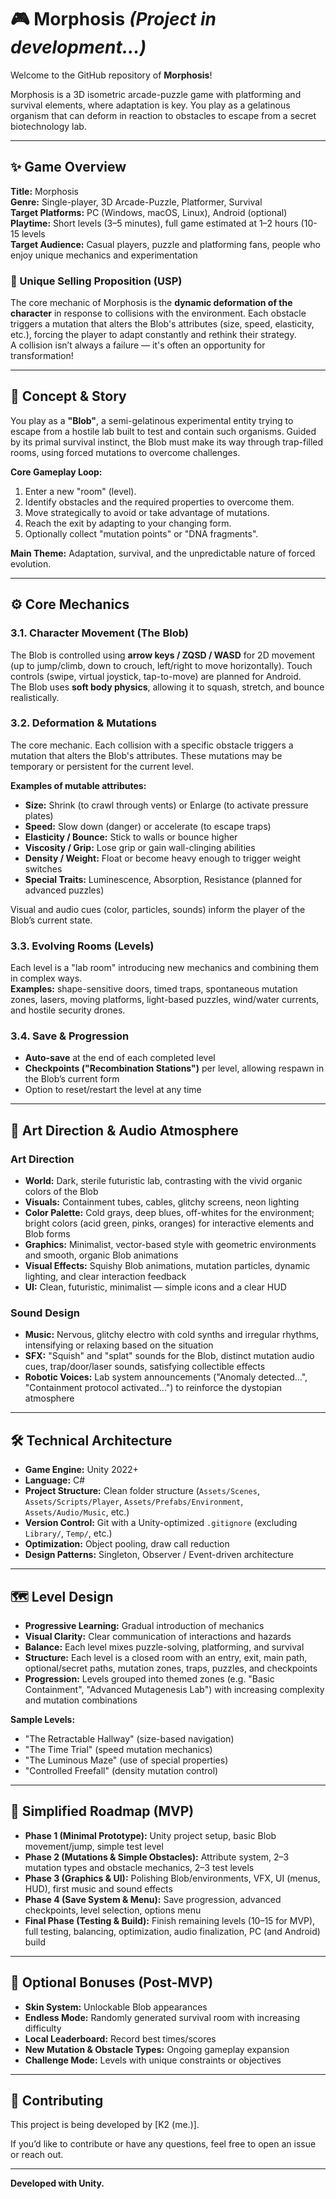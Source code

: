 # 🎮 Morphosis  *(Project in development...)*

Welcome to the GitHub repository of **Morphosis**!

Morphosis is a 3D isometric arcade-puzzle game with platforming and survival elements, where adaptation is key. You play as a gelatinous organism that can deform in reaction to obstacles to escape from a secret biotechnology lab.

---

## ✨ Game Overview

**Title:** Morphosis  
**Genre:** Single-player, 3D Arcade-Puzzle, Platformer, Survival  
**Target Platforms:** PC (Windows, macOS, Linux), Android (optional)  
**Playtime:** Short levels (3–5 minutes), full game estimated at 1–2 hours (10-15 levels  
**Target Audience:** Casual players, puzzle and platforming fans, people who enjoy unique mechanics and experimentation

### 🌟 Unique Selling Proposition (USP)

The core mechanic of Morphosis is the **dynamic deformation of the character** in response to collisions with the environment. Each obstacle triggers a mutation that alters the Blob's attributes (size, speed, elasticity, etc.), forcing the player to adapt constantly and rethink their strategy.  
A collision isn’t always a failure — it's often an opportunity for transformation!

---

## 📖 Concept & Story

You play as a **"Blob"**, a semi-gelatinous experimental entity trying to escape from a hostile lab built to test and contain such organisms. Guided by its primal survival instinct, the Blob must make its way through trap-filled rooms, using forced mutations to overcome challenges.

**Core Gameplay Loop:**
1. Enter a new "room" (level).  
2. Identify obstacles and the required properties to overcome them.  
3. Move strategically to avoid or take advantage of mutations.  
4. Reach the exit by adapting to your changing form.  
5. Optionally collect "mutation points" or "DNA fragments".

**Main Theme:** Adaptation, survival, and the unpredictable nature of forced evolution.

---

## ⚙️ Core Mechanics

### 3.1. Character Movement (The Blob)
The Blob is controlled using **arrow keys / ZQSD / WASD** for 2D movement (up to jump/climb, down to crouch, left/right to move horizontally). Touch controls (swipe, virtual joystick, tap-to-move) are planned for Android.  
The Blob uses **soft body physics**, allowing it to squash, stretch, and bounce realistically.

### 3.2. Deformation & Mutations
The core mechanic. Each collision with a specific obstacle triggers a mutation that alters the Blob's attributes. These mutations may be temporary or persistent for the current level.

**Examples of mutable attributes:**
* **Size:** Shrink (to crawl through vents) or Enlarge (to activate pressure plates)
* **Speed:** Slow down (danger) or accelerate (to escape traps)
* **Elasticity / Bounce:** Stick to walls or bounce higher
* **Viscosity / Grip:** Lose grip or gain wall-clinging abilities
* **Density / Weight:** Float or become heavy enough to trigger weight switches
* **Special Traits:** Luminescence, Absorption, Resistance (planned for advanced puzzles)

Visual and audio cues (color, particles, sounds) inform the player of the Blob’s current state.

### 3.3. Evolving Rooms (Levels)
Each level is a "lab room" introducing new mechanics and combining them in complex ways.  
**Examples:** shape-sensitive doors, timed traps, spontaneous mutation zones, lasers, moving platforms, light-based puzzles, wind/water currents, and hostile security drones.

### 3.4. Save & Progression
* **Auto-save** at the end of each completed level  
* **Checkpoints ("Recombination Stations")** per level, allowing respawn in the Blob’s current form  
* Option to reset/restart the level at any time

---

## 🎨 Art Direction & Audio Atmosphere

### Art Direction
* **World:** Dark, sterile futuristic lab, contrasting with the vivid organic colors of the Blob  
* **Visuals:** Containment tubes, cables, glitchy screens, neon lighting  
* **Color Palette:** Cold grays, deep blues, off-whites for the environment; bright colors (acid green, pinks, oranges) for interactive elements and Blob forms  
* **Graphics:** Minimalist, vector-based style with geometric environments and smooth, organic Blob animations  
* **Visual Effects:** Squishy Blob animations, mutation particles, dynamic lighting, and clear interaction feedback  
* **UI:** Clean, futuristic, minimalist — simple icons and a clear HUD

### Sound Design
* **Music:** Nervous, glitchy electro with cold synths and irregular rhythms, intensifying or relaxing based on the situation  
* **SFX:** "Squish" and "splat" sounds for the Blob, distinct mutation audio cues, trap/door/laser sounds, satisfying collectible effects  
* **Robotic Voices:** Lab system announcements ("Anomaly detected...", "Containment protocol activated...") to reinforce the dystopian atmosphere

---

## 🛠️ Technical Architecture

* **Game Engine:** Unity 2022+  
* **Language:** C#  
* **Project Structure:** Clean folder structure (`Assets/Scenes`, `Assets/Scripts/Player`, `Assets/Prefabs/Environment`, `Assets/Audio/Music`, etc.)  
* **Version Control:** Git with a Unity-optimized `.gitignore` (excluding `Library/`, `Temp/`, etc.)  
* **Optimization:** Object pooling, draw call reduction  
* **Design Patterns:** Singleton, Observer / Event-driven architecture

---

## 🗺️ Level Design

* **Progressive Learning:** Gradual introduction of mechanics  
* **Visual Clarity:** Clear communication of interactions and hazards  
* **Balance:** Each level mixes puzzle-solving, platforming, and survival  
* **Structure:** Each level is a closed room with an entry, exit, main path, optional/secret paths, mutation zones, traps, puzzles, and checkpoints  
* **Progression:** Levels grouped into themed zones (e.g. "Basic Containment", "Advanced Mutagenesis Lab") with increasing complexity and mutation combinations

**Sample Levels:**
* "The Retractable Hallway" (size-based navigation)  
* "The Time Trial" (speed mutation mechanics)  
* "The Luminous Maze" (use of special properties)  
* "Controlled Freefall" (density mutation control)

---

## 🚀 Simplified Roadmap (MVP)

* **Phase 1 (Minimal Prototype):** Unity project setup, basic Blob movement/jump, simple test level  
* **Phase 2 (Mutations & Simple Obstacles):** Attribute system, 2–3 mutation types and obstacle mechanics, 2–3 test levels  
* **Phase 3 (Graphics & UI):** Polishing Blob/environments, VFX, UI (menus, HUD), first music and sound effects  
* **Phase 4 (Save System & Menu):** Save progression, advanced checkpoints, level selection, options menu  
* **Final Phase (Testing & Build):** Finish remaining levels (10–15 for MVP), full testing, balancing, optimization, audio finalization, PC (and Android) build

---

## 🎁 Optional Bonuses (Post-MVP)

* **Skin System:** Unlockable Blob appearances  
* **Endless Mode:** Randomly generated survival room with increasing difficulty  
* **Local Leaderboard:** Record best times/scores  
* **New Mutation & Obstacle Types:** Ongoing gameplay expansion  
* **Challenge Mode:** Levels with unique constraints or objectives

---

## 🤝 Contributing

This project is being developed by [K2 (me.)].

If you’d like to contribute or have any questions, feel free to open an issue or reach out.

---

**Developed with Unity.**
